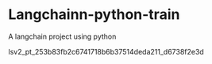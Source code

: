 # Langchainn-python-train
A langchain project using python

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
